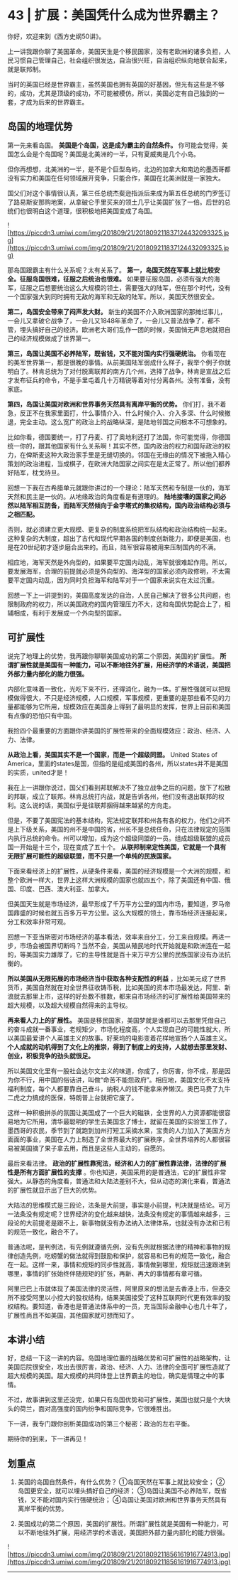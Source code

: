 # 43 | 扩展：美国凭什么成为世界霸主？

你好，欢迎来到《西方史纲50讲》。

上一讲我跟你聊了美国革命，美国天生是个移民国家，没有老欧洲的诸多负担，人民习惯自己管理自己，社会组织很发达，自治很兴旺，自治组织纵向地联合起来，就是联邦制。

当时的英国已经是世界霸主，虽然美国也拥有英国的好基因，但光有这些是不够的，成功，尤其是顶级的成功，不可能被模仿。所以，美国必定有自己独到的一套，才成为后来的世界霸主。

## 岛国的地理优势

第一先来看岛国。 **美国是个岛国，这是成为霸主的自然条件。** 你可能会觉得，美国怎么会是个岛国呢？美国是北美洲的一半，只有夏威夷是几个小岛。

但你再想想，北美洲的一半，是不是个巨型岛屿，北边的加拿大和南边的墨西哥都没有实力和美国在任何领域展开竞争，只能合作，美国在北美洲就是一家独大。

国父们对这个事情很认真，第三任总统杰斐逊指派后来成为第五任总统的门罗签订了路易斯安那购地案，从拿破仑手里买来的领土几乎让美国扩张了一倍。后世的总统们也很明白这个道理，很积极地把美国变成了岛国。

![https://piccdn3.umiwi.com/img/201809/21/201809211837124432093325.jpg](https://piccdn3.umiwi.com/img/201809/21/201809211837124432093325.jpg)

那岛国跟霸主有什么关系呢？太有关系了。 **第一，岛国天然在军事上就比较安全。征服岛国很难，征服之后统治也很难。** 如果要征服岛国，必须有强大的海军，征服之后想要统治这么大规模的领土，需要强大的陆军，但在那个时代，没有一个国家强大到同时拥有无敌的海军和无敌的陆军。所以，美国天然很安全。

 **第二，岛国安全带来了闷声发大财。** 新生的美国不介入欧洲国家的那摊烂事儿，一会儿又拿破仑战争了，一会儿又1848年革命了，一会儿又普法战争了，都不管，埋头搞好自己的经济。欧洲老大哥们乱作一团的时候，美国悄无声息地就把自己的经济规模做成了世界第一。

 **第三，岛国让美国不必养陆军，既省钱，又不能对国内实行强硬统治。** 你看现在的美军世界第一，那是很晚的事情。从前美国陆军弱成什么样子，我举个例子你就明白了。林肯总统为了对付脱离联邦的南方几个州，选择了战争，林肯是宣战之后才发布征兵的命令，不是手里屯着几十万精锐等着对付分离各州。没有准备，没有家底。

 **第四，岛国让美国对欧洲和世界事务天然具有离岸平衡的优势。** 你们打，我不着急，反正不在我家里面打，什么事情介入、什么时候介入、介入多深、什么时候撤退，完全主动。这么宽广的政治上的战略纵深，是陆地邻国之间根本不可想象的。

比如你看，德国要统一，打了丹麦、打了奥地利还打了法国，你可能觉得，你德国统一你的，跟其他国家有什么关系啊！其实不然，国内政治的权力和国际政治的权力，在俾斯麦这种大政治家手里是无缝切换的。邻国在无缘由的情况下被拖入精心策划的政治进程，当成棋子，在欧洲大陆国家之间实在是太正常了。所以他们都养好陆军，枕戈待旦。

回想一下我在古希腊单元就跟你讲过的一个理论：陆军天然和专制是一伙的，海军天然和民主是一伙的。从地缘政治的角度看是有道理的。 **陆地接壤的国家之间必然以陆军相互防备，而陆军天然倾向于金字塔式的集权结构，国内政治结构必须与之相匹配。**

否则，就必须建立更大规模、更复杂的制度系统把军队结构和政治结构统一起来。这种复杂的大制度，超出了古代和现代早期各国的制度创新能力，即便是美国，也是在20世纪初才逐步磨合出来的。而且，陆军很容易被用来压制国内的不满。

相应地，海军天然是外向型的，如果要平定国内动乱，海军就很难起作用。所以，要发展海军，合理的前提就必须是外向型的、海洋型的国家必须内政修明，不太需要平定国内动乱，因为同时负担海军和陆军对于一个国家来说实在太过沉重。

回想一下上一讲提到的，美国高度发达的自治，人民自己解决了很多公共问题，也限制政府的权力，所以美国政府的国内管理压力不大，这和岛国优势配合上了，相辅相成，有利于发展成一个外向型的国家。

## 可扩展性

说完了地理上的优势，我再跟你聊聊美国成功的第二个原因，美国的扩展性。 **所谓扩展性就是美国有一种能力，可以不断地往外扩展，用经济学的术语说，美国把外部力量内部化的能力很强。**

内部化意味着一致化，光吃下来不行，还得消化，融为一体。扩展性强就可以把规模做得很大，不只是经济规模，人口规模，军事规模，更重要的是那些看不见的力量都能够为它所用，规模效应在美国身上得到了最明显的发挥，世界上目前和美国有点像的恐怕只有中国。

我捡四个最重要的方面跟你讲美国的扩展性带来的全面规模效应：政治、经济、人力、法律。

 **从政治上看，美国其实不是一个国家，而是一个超级同盟。** United States of America，里面的states是国，但指的是组成美国的各州，所以states并不是美国的实质，united才是！

我在上一讲跟你说过，国父们看到邦联解决不了独立战争之后的问题，放下了松散的邦联，成立了联邦。林肯总统打内战，就是告诉各州，他们没有退出联邦的权利。这么说的话，美国似乎是往联邦捆得越来越紧的方向走。

但是，不要了美国宪法的基本结构，宪法规定联邦和州各有各的权力，他们之间不是上下级关系，美国的州不是中国的省，州长不是总统任命，只在法律规定的范围内执行总统的命令。州可以增加，成为这个超级同盟的一员。组成超级联盟的成员国一开始是十三个，现在变成了五十个。 **从联邦制来定性美国，它就是一个具有无限扩展可能性的超级联盟，而不只是一个单纯的民族国家。**

下面来看经济上的扩展性，从硬条件来看，美国的经济规模是一个大洲的规模，和整个欧洲一样大，世界上这样大洲规模的国家也就四五个，除了美国还有中国、俄国、印度、巴西、澳大利亚、加拿大。

但美国天生就是市场经济，最早形成了千万平方公里的国内市场，要知道，罗马帝国鼎盛的时候也就五百多万平方公里。这么大规模的领土，靠市场经济连接起来，分工和效率非常可观。

回想一下亚当斯密对市场经济的基本看法，效率来自分工，分工来自规模。再进一步，市场会被国界切断吗？当然不会，美国从殖民地时代开始就是和欧洲连在一起的，等美国实力雄厚了，它的主导性就是百十来万平方公里的民族国家没有办法抗衡的。

 **所以美国从无限拓展的市场经济当中获取各种支配性的利益** ，比如美元成了世界货币，美国自然就在对全世界征收铸币税，比如美国的资本市场最发达，阿里、新浪就去那里上市，这样的好处数不胜数，都来自市场经济的可扩展性给美国带来的超大规模，以及超大规模自然得来的主导权。

 **再来看人力上的扩展性。** 美国是移民国家，美国梦就是谁都可以去那里凭借自己的奋斗成就一番事业，老规矩少，市场化程度高，个人实现自己的可能性就大，所以美国最爱讲个人英雄主义的故事。好莱坞的电影变着花样地宣扬个人英雄主义。 **个人成就的动机得到了文化上的推崇，得到了制度上的支持，人就想去那里发财、创业，积极竞争的劲头就很足。**

所以美国文化里有一股社会达尔文主义的味道，你成了，你厉害，你不成，那是因为你不行，用中国的俗话讲，叫做“命苦不能怨政府”。相应地，美国文化不太支持福利制度，每个人都要靠自己奋斗，纳税人的钱不能拿来养懒汉。奥巴马费了九牛二虎之力搞成的医保，特朗普上台就把它废了。

这样一种积极拼杀的氛围让美国成了一个巨大的磁铁，全世界的人力资源都能很容易地为它所用，清华最聪明的学生去美国念了博士，就留在美国的实验室工作了，墨西哥的农民，季节到了就跑到加州打短工采摘水果，宝贵的人力加入了美国方方面面的事业，美国在人力上制造了全世界最大的扩展秩序，全世界培养的人都很容易被美国摘了果子拿去用，而且是这些人主动的，自愿的。

最后来看法律。 **政治的扩展性靠宪法，经济和人力的扩展性靠法律，法律的扩展性是所有方面扩展性的支撑** 。你也知道，美国采用的是普通法，它的扩展性非常强大。从静态的角度看，普通法和大陆法差别不大，但从动态的演化来看，普通法的扩展性就显示出了巨大的优势。

大陆法的思维模式是三段论，法条是大前提，事实是小前提，判决就是结论。可万一法条没有规定呢？世界经济的变化越来越快，法条没有规定的事情越来越多，三段论的大前提老是跟不上，新事物就没有办法纳入法律体系，也就没有办法和已有的规范一致化，融合不了。

普通法呢，是判例法，有先例就遵循先例，没有先例就根据法律的精神和事物的规律创造先例，吃螃蟹的做法就得到鼓励和保护，就容易和已有的规范一致化，融合在一起。这样一来，事情和规矩的同步性就高，事情做到哪里，规矩就迅速跟进到哪里，事情的扩张始终伴随规矩的扩张，再新、再大的事情都有章可循。

阿里巴巴上市就体现了美国法律的灵活性，阿里原来的想法是去香港上市，但港交所不接受阿里以小控大的股权结构，结果美国接受了这种互联网时代更有效率的股权结构。要知道，香港也是普通法体系中的一员，充当国际金融中心也几十年了，扩展性尚且不如美国，其他国家就可想而知了。

## 本讲小结

好，总结一下这一讲的内容。岛国地理位置的战略优势和可扩展性的战略架构，让美国后院很安全，攻出去很厉害，政治、经济、人力、法律的全面可扩展性造就了超大规模的美国。超大规模的共同体登上世界霸主的地位，确实是情理之中的事情。

不过，故事讲到这里还没完，如果只有岛国优势和可扩展性，美国也就只是个大块头的荷兰，面对高强度的国内纷争和国际竞争，它很难胜出。

下一讲，我专门跟你剖析美国成功的第三个秘密：政治的左右平衡。

期待你的到来，下一讲再见！

## 划重点

1. 美国的岛国自然条件，有什么优势？
①岛国天然在军事上就比较安全；
②岛国更安全，就可以埋头搞好自己的经济；
③岛国让美国不必养陆军，既省钱，又不能对国内实行强硬统治；
④岛国让美国对欧洲和世界事务天然具有离岸平衡的优势。

2. 美国成功的第二个原因，美国的扩展性。所谓扩展性就是美国有一种能力，可以不断地往外扩展，用经济学的术语说，美国把外部力量内部化的能力很强。

![https://piccdn3.umiwi.com/img/201809/21/201809211856161916774913.jpg](https://piccdn3.umiwi.com/img/201809/21/201809211856161916774913.jpg)

---

